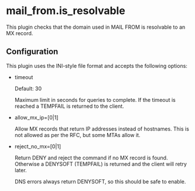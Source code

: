 # mail_from.is_resolvable

This plugin checks that the domain used in MAIL FROM is resolvable to an MX
record.

## Configuration

This plugin uses the INI-style file format and accepts the following options:

- timeout

  Default: 30

  Maximum limit in seconds for queries to complete. If the timeout is
  reached a TEMPFAIL is returned to the client.

- allow_mx_ip=[0|1]

  Allow MX records that return IP addresses instead of hostnames.
  This is not allowed as per the RFC, but some MTAs allow it.

- reject_no_mx=[0|1]

  Return DENY and reject the command if no MX record is found. Otherwise a
  DENYSOFT (TEMPFAIL) is returned and the client will retry later.

  DNS errors always return DENYSOFT, so this should be safe to enable.

